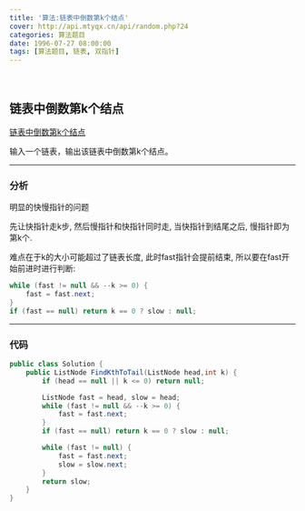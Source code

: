 ```yaml
---
title: '算法:链表中倒数第k个结点'
cover: http://api.mtyqx.cn/api/random.php?24
categories: 算法题目
date: 1996-07-27 08:00:00
tags: [算法题目, 链表, 双指针]
---
```


<br/>

<!--more-->

## 链表中倒数第k个结点

[链表中倒数第k个结点](https://www.nowcoder.com/practice/529d3ae5a407492994ad2a246518148a?tpId=13&tqId=11167&tPage=1&rp=1&ru=%2Fta%2Fcoding-interviews&qru=%2Fta%2Fcoding-interviews%2Fquestion-ranking)

输入一个链表，输出该链表中倒数第k个结点。

****

### 分析

明显的快慢指针的问题

先让快指针走k步, 然后慢指针和快指针同时走, 当快指针到结尾之后, 慢指针即为第k个.

难点在于k的大小可能超过了链表长度, 此时fast指针会提前结束, 所以要在fast开始前进时进行判断:

```java
while (fast != null && --k >= 0) {
    fast = fast.next;
}
if (fast == null) return k == 0 ? slow : null;
```

****

### 代码

```java
public class Solution {
    public ListNode FindKthToTail(ListNode head,int k) {
        if (head == null || k <= 0) return null;

        ListNode fast = head, slow = head;
        while (fast != null && --k >= 0) {
            fast = fast.next;
        }
        if (fast == null) return k == 0 ? slow : null;

        while (fast != null) {
            fast = fast.next;
            slow = slow.next;
        }
        return slow;
    }
}
```

